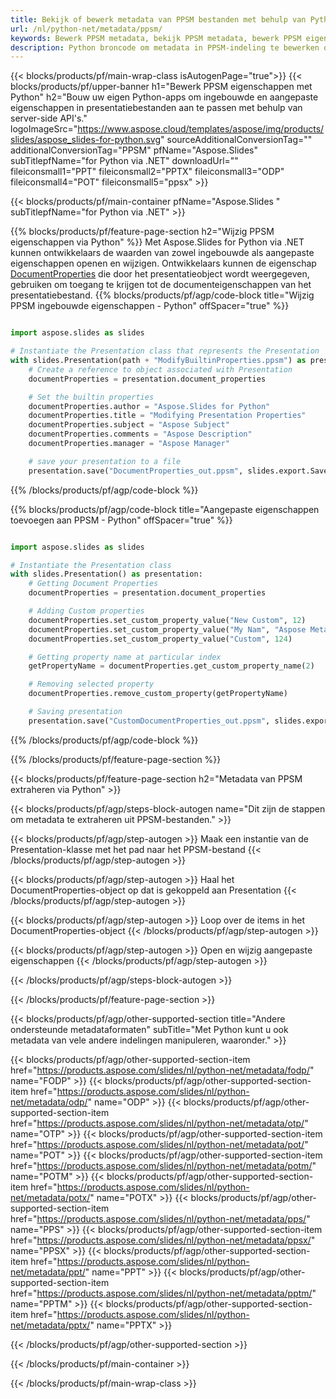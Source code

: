 ```yaml
---
title: Bekijk of bewerk metadata van PPSM bestanden met behulp van Python
url: /nl/python-net/metadata/ppsm/
keywords: Bewerk PPSM metadata, bekijk PPSM metadata, bewerk PPSM eigenschappen, bekijk PPSM eigenschappen
description: Python broncode om metadata in PPSM-indeling te bewerken of te bekijken.
---
```


{{< blocks/products/pf/main-wrap-class isAutogenPage="true">}}
{{< blocks/products/pf/upper-banner h1="Bewerk PPSM eigenschappen met Python" h2="Bouw uw eigen Python-apps om ingebouwde en aangepaste eigenschappen in presentatiebestanden aan te passen met behulp van server-side API's." logoImageSrc="https://www.aspose.cloud/templates/aspose/img/products/slides/aspose_slides-for-python.svg" sourceAdditionalConversionTag="" additionalConversionTag="PPSM" pfName="Aspose.Slides" subTitlepfName="for Python via .NET" downloadUrl="" fileiconsmall1="PPT" fileiconsmall2="PPTX" fileiconsmall3="ODP" fileiconsmall4="POT" fileiconsmall5="ppsx" >}}

{{< blocks/products/pf/main-container pfName="Aspose.Slides " subTitlepfName="for Python via .NET" >}}

{{% blocks/products/pf/feature-page-section  h2="Wijzig PPSM eigenschappen via Python" %}}
Met Aspose.Slides for Python via .NET kunnen ontwikkelaars de waarden van zowel ingebouwde als aangepaste eigenschappen openen en wijzigen. Ontwikkelaars kunnen de eigenschap [DocumentProperties](https://reference.aspose.com/slides/python-net/aspose.slides/documentproperties/) die door het presentatieobject wordt weergegeven, gebruiken om toegang te krijgen tot de documenteigenschappen van het presentatiebestand.
{{% blocks/products/pf/agp/code-block title="Wijzig PPSM ingebouwde eigenschappen - Python" offSpacer="true" %}}

```py

import aspose.slides as slides

# Instantiate the Presentation class that represents the Presentation
with slides.Presentation(path + "ModifyBuiltinProperties.ppsm") as presentation:
    # Create a reference to object associated with Presentation
    documentProperties = presentation.document_properties

    # Set the builtin properties
    documentProperties.author = "Aspose.Slides for Python"
    documentProperties.title = "Modifying Presentation Properties"
    documentProperties.subject = "Aspose Subject"
    documentProperties.comments = "Aspose Description"
    documentProperties.manager = "Aspose Manager"

    # save your presentation to a file
    presentation.save("DocumentProperties_out.ppsm", slides.export.SaveFormat.PPSM)
```

{{% /blocks/products/pf/agp/code-block %}}

{{% blocks/products/pf/agp/code-block title="Aangepaste eigenschappen toevoegen aan PPSM - Python" offSpacer="true" %}}

```py

import aspose.slides as slides

# Instantiate the Presentation class
with slides.Presentation() as presentation:
    # Getting Document Properties
    documentProperties = presentation.document_properties

    # Adding Custom properties
    documentProperties.set_custom_property_value("New Custom", 12)
    documentProperties.set_custom_property_value("My Nam", "Aspose Metadata Editor")
    documentProperties.set_custom_property_value("Custom", 124)

    # Getting property name at particular index
    getPropertyName = documentProperties.get_custom_property_name(2)

    # Removing selected property
    documentProperties.remove_custom_property(getPropertyName)

    # Saving presentation
    presentation.save("CustomDocumentProperties_out.ppsm", slides.export.SaveFormat.PPSM)
```

{{% /blocks/products/pf/agp/code-block %}}

{{% /blocks/products/pf/feature-page-section %}}

{{< blocks/products/pf/feature-page-section  h2="Metadata van PPSM extraheren via Python" >}}

{{< blocks/products/pf/agp/steps-block-autogen name="Dit zijn de stappen om metadata te extraheren uit PPSM-bestanden." >}}

{{< blocks/products/pf/agp/step-autogen >}}
Maak een instantie van de Presentation-klasse met het pad naar het PPSM-bestand
{{< /blocks/products/pf/agp/step-autogen >}}

{{< blocks/products/pf/agp/step-autogen >}}
Haal het DocumentProperties-object op dat is gekoppeld aan Presentation
{{< /blocks/products/pf/agp/step-autogen >}}

{{< blocks/products/pf/agp/step-autogen >}}
Loop over de items in het DocumentProperties-object
{{< /blocks/products/pf/agp/step-autogen >}}

{{< blocks/products/pf/agp/step-autogen >}}
Open en wijzig aangepaste eigenschappen
{{< /blocks/products/pf/agp/step-autogen >}}

{{< /blocks/products/pf/agp/steps-block-autogen >}}

{{< /blocks/products/pf/feature-page-section >}}

{{< blocks/products/pf/agp/other-supported-section title="Andere ondersteunde metadataformaten" subTitle="Met Python kunt u ook metadata van vele andere indelingen manipuleren, waaronder." >}}

{{< blocks/products/pf/agp/other-supported-section-item href="https://products.aspose.com/slides/nl/python-net/metadata/fodp/" name="FODP" >}}
{{< blocks/products/pf/agp/other-supported-section-item href="https://products.aspose.com/slides/nl/python-net/metadata/odp/" name="ODP" >}}
{{< blocks/products/pf/agp/other-supported-section-item href="https://products.aspose.com/slides/nl/python-net/metadata/otp/" name="OTP" >}}
{{< blocks/products/pf/agp/other-supported-section-item href="https://products.aspose.com/slides/nl/python-net/metadata/pot/" name="POT" >}}
{{< blocks/products/pf/agp/other-supported-section-item href="https://products.aspose.com/slides/nl/python-net/metadata/potm/" name="POTM" >}}
{{< blocks/products/pf/agp/other-supported-section-item href="https://products.aspose.com/slides/nl/python-net/metadata/potx/" name="POTX" >}}
{{< blocks/products/pf/agp/other-supported-section-item href="https://products.aspose.com/slides/nl/python-net/metadata/pps/" name="PPS" >}}
{{< blocks/products/pf/agp/other-supported-section-item href="https://products.aspose.com/slides/nl/python-net/metadata/ppsx/" name="PPSX" >}}
{{< blocks/products/pf/agp/other-supported-section-item href="https://products.aspose.com/slides/nl/python-net/metadata/ppt/" name="PPT" >}}
{{< blocks/products/pf/agp/other-supported-section-item href="https://products.aspose.com/slides/nl/python-net/metadata/pptm/" name="PPTM" >}}
{{< blocks/products/pf/agp/other-supported-section-item href="https://products.aspose.com/slides/nl/python-net/metadata/pptx/" name="PPTX" >}}


{{< /blocks/products/pf/agp/other-supported-section >}}

{{< /blocks/products/pf/main-container >}}
    
{{< /blocks/products/pf/main-wrap-class >}}